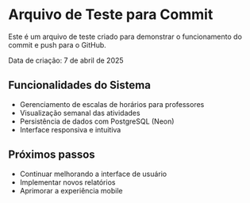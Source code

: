 # Arquivo de Teste para Commit

Este é um arquivo de teste criado para demonstrar o funcionamento do commit e push para o GitHub.

Data de criação: 7 de abril de 2025

## Funcionalidades do Sistema

- Gerenciamento de escalas de horários para professores
- Visualização semanal das atividades
- Persistência de dados com PostgreSQL (Neon)
- Interface responsiva e intuitiva

## Próximos passos

- Continuar melhorando a interface de usuário
- Implementar novos relatórios
- Aprimorar a experiência mobile
